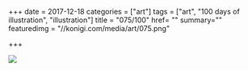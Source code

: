 +++
date = 2017-12-18
categories = ["art"]
tags = ["art", "100 days of illustration", "illustration"]
title = "075/100"
href= ""
summary=""
featuredimg = "//konigi.com/media/art/075.png"

+++

<img src="//konigi.com/media/art/075.png" />
